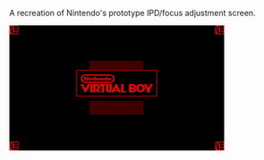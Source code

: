 A recreation of Nintendo's prototype IPD/focus adjustment screen.

![](https://raw.githubusercontent.com/VUEngine/VUEngine-Plugins/master/states/splash/AdjustmentScreenPrototype/preview.png)

